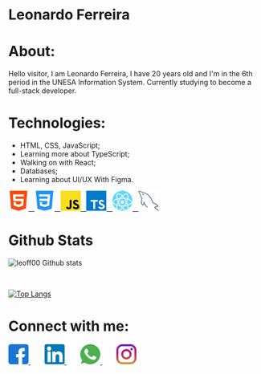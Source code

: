 # Leonardo Ferreira

# About: 
Hello visitor, I am Leonardo Ferreira, I have 20 years old and I'm in the 6th period in the UNESA Information System. Currently studying to become a full-stack developer.

# Technologies: 
- HTML, CSS, JavaScript;
- Learning more about TypeScript;
- Walking on with React;
- Databases;
- Learning about UI/UX With Figma.

<a href="">
<img src="html-5.png" width="40px" alt="HTML 5">
  &nbsp;
<img src="css3.png" width="40px" alt="CSS 3">
  &nbsp;
<img src="js.png" width="40px" alt="JavaScript">
  &nbsp;
<img src="ts.png" width="40px" alt="TypeScript">
  &nbsp;
<img src="react.png" width="40px" alt="React">
  &nbsp;
<img src="mysql.png" width="40px" alt="MySql">
</a>

# Github Stats
![leoff00 Github stats](https://github-readme-stats.vercel.app/api?username=leoff00&show_icons=true&theme=dark)

<br>

[![Top Langs](https://github-readme-stats.vercel.app/api/top-langs/?username=leoff00&layout=compact&theme=dark)](https://github.com/anuraghazra/github-readme-stats)


# Connect with me: 
<a href="https://www.facebook.com/ZinnLeo/" target="_blank">
<img src="facebook.png" width="40px" alt="Facebook">
</a>
&nbsp;&nbsp;&nbsp;&nbsp;&nbsp;&nbsp;
<a href="https://www.linkedin.com/in/leonardo-ferreira-253a60173/" target="_blank">
<img src="linkedin.png" width="40px" alt="LinkedIn">
</a>
&nbsp;&nbsp;&nbsp;&nbsp;&nbsp;&nbsp;
<a href="https://api.whatsapp.com/send?phone=21997674932&text=Talk%20with%20me!" target="_blank">
<img src="whatsapp.png" width="40px" alt="Whatsapp">
</a>
&nbsp;&nbsp;&nbsp;&nbsp;&nbsp;&nbsp;
<a href="https://www.instagram.com/zinnlua/" target="_blank">
<img src="instagram.png" width="40px" alt="Instagram">
</a>


